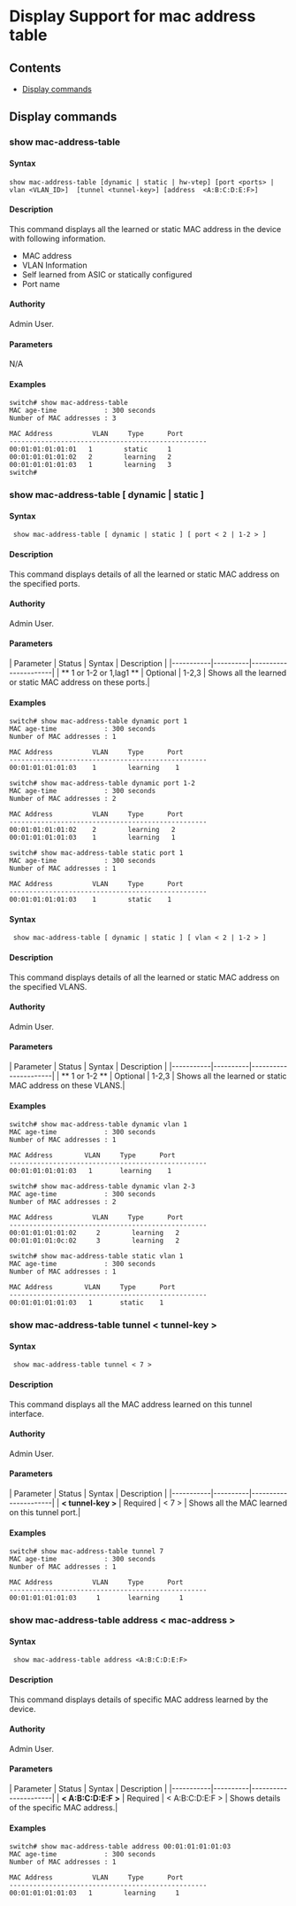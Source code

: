 # Display Support for mac address table

## Contents

- [Display commands](#display-commands)

## Display commands

### show mac-address-table

#### Syntax

```
show mac-address-table [dynamic | static | hw-vtep] [port <ports> | vlan <VLAN_ID>]  [tunnel <tunnel-key>] [address  <A:B:C:D:E:F>]
```

#### Description

This command displays all the learned or static MAC address in the device with following information.

-	MAC address
-	VLAN Information
-	Self learned from ASIC or statically configured
-	Port name

#### Authority

Admin User.

#### Parameters

N/A

#### Examples

```
switch# show mac-address-table
MAC age-time            : 300 seconds
Number of MAC addresses : 3

MAC Address          VLAN     Type      Port
--------------------------------------------------
00:01:01:01:01:01   1        static     1
00:01:01:01:01:02   2        learning   2
00:01:01:01:01:03   1        learning   3
switch#

```

### show mac-address-table [ dynamic | static ]

#### Syntax

```
 show mac-address-table [ dynamic | static ] [ port < 2 | 1-2 > ]
```

#### Description

This command displays details of all the learned or static MAC address on the specified ports.

#### Authority

Admin User.

#### Parameters

| Parameter | Status   | Syntax | Description |
|-----------|----------|----------------------|
| ** 1 or 1-2 or 1,lag1 ** | Optional | 1-2,3 | Shows all the learned or static MAC address on these ports.|

#### Examples

```
switch# show mac-address-table dynamic port 1
MAC age-time            : 300 seconds
Number of MAC addresses : 1

MAC Address          VLAN     Type      Port
--------------------------------------------------
00:01:01:01:01:03    1        learning    1

switch# show mac-address-table dynamic port 1-2
MAC age-time            : 300 seconds
Number of MAC addresses : 2

MAC Address          VLAN     Type      Port
--------------------------------------------------
00:01:01:01:01:02    2        learning   2
00:01:01:01:01:03    1        learning   1

switch# show mac-address-table static port 1
MAC age-time            : 300 seconds
Number of MAC addresses : 1

MAC Address          VLAN     Type      Port
--------------------------------------------------
00:01:01:01:01:03    1        static    1
```

#### Syntax

```
 show mac-address-table [ dynamic | static ] [ vlan < 2 | 1-2 > ]
```

#### Description

This command displays details of all the learned or static MAC address on the specified VLANS.

#### Authority

Admin User.

#### Parameters

| Parameter | Status   | Syntax | Description |
|-----------|----------|----------------------|
| ** 1 or 1-2 ** | Optional | 1-2,3 | Shows all the learned or static MAC address on these VLANS.|

#### Examples

```
switch# show mac-address-table dynamic vlan 1
MAC age-time            : 300 seconds
Number of MAC addresses : 1

MAC Address        VLAN     Type      Port
--------------------------------------------------
00:01:01:01:01:03   1       learning    1

switch# show mac-address-table dynamic vlan 2-3
MAC age-time            : 300 seconds
Number of MAC addresses : 2

MAC Address          VLAN     Type      Port
--------------------------------------------------
00:01:01:01:01:02     2        learning   2
00:01:01:01:0c:02     3        learning   2

switch# show mac-address-table static vlan 1
MAC age-time            : 300 seconds
Number of MAC addresses : 1

MAC Address        VLAN     Type      Port
--------------------------------------------------
00:01:01:01:01:03   1       static    1
```

### show mac-address-table tunnel < tunnel-key >

#### Syntax

```
 show mac-address-table tunnel < 7 >
```

#### Description

This command displays all the MAC address learned on this tunnel interface.

#### Authority

Admin User.

#### Parameters

| Parameter | Status   | Syntax | Description |
|-----------|----------|----------------------|
| **< tunnel-key >** | Required | < 7 > | Shows all the MAC learned on this tunnel port.|

#### Examples

```
switch# show mac-address-table tunnel 7
MAC age-time            : 300 seconds
Number of MAC addresses : 1

MAC Address          VLAN     Type      Port
--------------------------------------------------
00:01:01:01:01:03     1       learning     1

```

### show mac-address-table address < mac-address >

#### Syntax

```
 show mac-address-table address <A:B:C:D:E:F>
```

#### Description

This command displays details of specific MAC address learned  by the device.

#### Authority

Admin User.

#### Parameters

| Parameter | Status   | Syntax | Description |
|-----------|----------|----------------------|
| **< A:B:C:D:E:F >** | Required | < A:B:C:D:E:F > | Shows details of the specific MAC address.|

#### Examples

```
switch# show mac-address-table address 00:01:01:01:01:03
MAC age-time            : 300 seconds
Number of MAC addresses : 1

MAC Address          VLAN     Type      Port
--------------------------------------------------
00:01:01:01:01:03   1        learning     1
```
